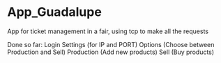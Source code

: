 # App_Guadalupe
App for ticket management in a fair, using tcp to make all the requests

Done so far:
  Login
  Settings (for IP and PORT)
  Options (Choose between Production and Sell)
  Production (Add new products)
  Sell (Buy products)
 
  
